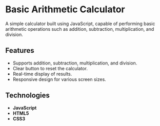 # Basic Arithmetic Calculator

A simple calculator built using JavaScript, capable of performing basic arithmetic operations such as addition, subtraction, multiplication, and division.

## Features
- Supports addition, subtraction, multiplication, and division.
- Clear button to reset the calculator.
- Real-time display of results.
- Responsive design for various screen sizes.

## Technologies
- **JavaScript**
- **HTML5**
- **CSS3**


